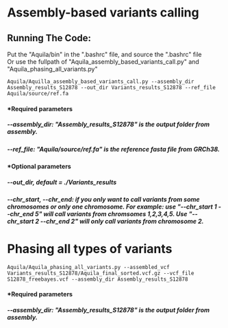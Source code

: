 # Assembly-based variants calling 


## Running The Code:
Put the "Aquila/bin" in the ".bashrc" file, and source the ".bashrc" file <br />
Or use the fullpath of "Aquila_assembly_based_variants_call.py" and "Aquila_phasing_all_variants.py"


```
Aquila/Aquilla_assembly_based_variants_call.py --assembly_dir Assembly_results_S12878 --out_dir Variants_results_S12878 --ref_file Aquila/source/ref.fa 
```
#### *Required parameters
##### --assembly_dir: "Assembly_results_S12878" is the output folder from assembly.

##### --ref_file: "Aquila/source/ref.fa" is the reference fasta file from GRCh38.



#### *Optional parameters
#####  --out_dir, default = ./Variants_results

##### --chr_start, --chr_end: if you only want to call variants from some chromosomes or only one chromosome. For example: use "--chr_start 1 --chr_end 5"  will call variants from chromsomes 1,2,3,4,5. Use "--chr_start 2 --chr_end 2" will only call variants from chromosome 2. 

# Phasing all types of variants  

```
Aquila/Aquila_phasing_all_variants.py --assembled_vcf Variants_results_S12878/Aquila_final_sorted.vcf.gz --vcf_file S12878_freebayes.vcf --assembly_dir Assembly_results_S12878
```
#### *Required parameters
##### --assembly_dir: "Assembly_results_S12878" is the output folder from assembly.



